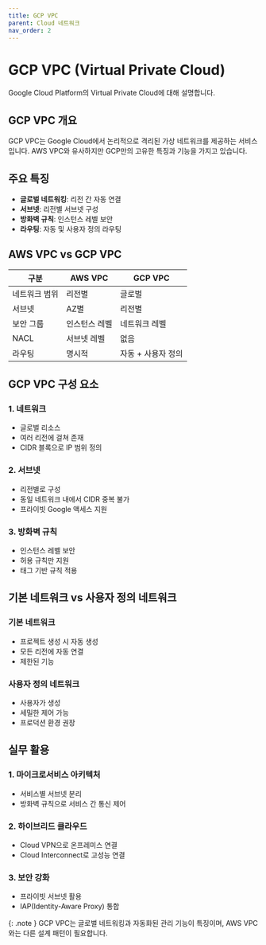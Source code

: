 ```yaml
---
title: GCP VPC
parent: Cloud 네트워크
nav_order: 2
---
```


# GCP VPC (Virtual Private Cloud)

Google Cloud Platform의 Virtual Private Cloud에 대해 설명합니다.

## GCP VPC 개요

GCP VPC는 Google Cloud에서 논리적으로 격리된 가상 네트워크를 제공하는 서비스입니다. AWS VPC와 유사하지만 GCP만의 고유한 특징과 기능을 가지고 있습니다.

## 주요 특징

- **글로벌 네트워킹**: 리전 간 자동 연결
- **서브넷**: 리전별 서브넷 구성
- **방화벽 규칙**: 인스턴스 레벨 보안
- **라우팅**: 자동 및 사용자 정의 라우팅

## AWS VPC vs GCP VPC

| 구분 | AWS VPC | GCP VPC |
|------|---------|---------|
| 네트워크 범위 | 리전별 | 글로벌 |
| 서브넷 | AZ별 | 리전별 |
| 보안 그룹 | 인스턴스 레벨 | 네트워크 레벨 |
| NACL | 서브넷 레벨 | 없음 |
| 라우팅 | 명시적 | 자동 + 사용자 정의 |

## GCP VPC 구성 요소

### 1. 네트워크
- 글로벌 리소스
- 여러 리전에 걸쳐 존재
- CIDR 블록으로 IP 범위 정의

### 2. 서브넷
- 리전별로 구성
- 동일 네트워크 내에서 CIDR 중복 불가
- 프라이빗 Google 액세스 지원

### 3. 방화벽 규칙
- 인스턴스 레벨 보안
- 허용 규칙만 지원
- 태그 기반 규칙 적용

## 기본 네트워크 vs 사용자 정의 네트워크

### 기본 네트워크
- 프로젝트 생성 시 자동 생성
- 모든 리전에 자동 연결
- 제한된 기능

### 사용자 정의 네트워크
- 사용자가 생성
- 세밀한 제어 가능
- 프로덕션 환경 권장

## 실무 활용

### 1. 마이크로서비스 아키텍처
- 서비스별 서브넷 분리
- 방화벽 규칙으로 서비스 간 통신 제어

### 2. 하이브리드 클라우드
- Cloud VPN으로 온프레미스 연결
- Cloud Interconnect로 고성능 연결

### 3. 보안 강화
- 프라이빗 서브넷 활용
- IAP(Identity-Aware Proxy) 통합

{: .note }
GCP VPC는 글로벌 네트워킹과 자동화된 관리 기능이 특징이며, AWS VPC와는 다른 설계 패턴이 필요합니다. 
